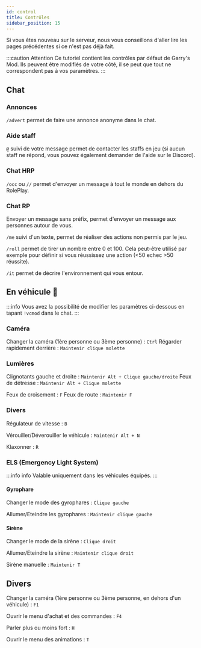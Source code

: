 ```yaml
---
id: control
title: Contrôles
sidebar_position: 15
---
```


Si vous êtes nouveau sur le serveur, nous vous conseillons d'aller lire les pages précédentes si ce n'est pas déjà fait.

:::caution Attention
Ce tutoriel contient les contrôles par défaut de Garry's Mod. Ils peuvent être modifiés de votre côté, il se peut que tout ne correspondent pas à vos paramètres.
:::

## Chat
### Annonces
`/advert` permet de faire une annonce anonyme dans le chat.

### Aide staff
`@` suivi de votre message permet de contacter les staffs en jeu (si aucun staff ne répond, vous pouvez également demander de l'aide sur le Discord).

### Chat HRP
`/occ` ou `//` permet d'envoyer un message à tout le monde en dehors du RolePlay.

### Chat RP
Envoyer un message sans préfix, permet d'envoyer un message aux personnes autour de vous.

`/me` suivi d'un texte, permet de réaliser des actions non permis par le jeu.

`/roll` permet de tirer un nombre entre 0 et 100. Cela peut-être utilisé par exemple pour définir si vous réussissez une action (<50 echec >50 réussite).

`/it` permet de décrire l'environnement qui vous entour.

## En véhicule 🚗

:::info
Vous avez la possibilité de modifier les paramètres ci-dessous en tapant `!vcmod` dans le chat.
:::

### Caméra

Changer la caméra (1ère personne ou 3ème personne) : `Ctrl`
Régarder rapidement derrière : `Maintenir clique molette`

### Lumières

Clignotants gauche et droite : `Maintenir Alt + Clique gauche/droite`
Feux de détresse : `Maintenir Alt + Clique molette`

Feux de croisement : `F`
Feux de route : `Maintenir F`

### Divers

Régulateur de vitesse : `B`

Vérouiller/Déverouiller le véhicule : `Maintenir Alt + N`

Klaxonner : `R`

### ELS (Emergency Light System)
:::info info
Valable uniquement dans les véhicules équipés.
:::
#### Gyrophare
Changer le mode des gyrophares : `Clique gauche`

Allumer/Eteindre les gyrophares : `Maintenir clique gauche`

#### Sirène
Changer le mode de la sirène : `Clique droit`

Allumer/Eteindre la sirène : `Maintenir clique droit`

Sirène manuelle : `Maintenir T`

## Divers

Changer la caméra (1ère personne ou 3ème personne, en dehors d'un véhicule) : `F1`

Ouvrir le menu d'achat et des commandes : `F4`

Parler plus ou moins fort : `H`

Ouvrir le menu des animations : `T`
